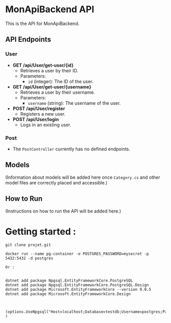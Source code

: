 # MonApiBackend API

This is the API for MonApiBackend.

## API Endpoints

### User
*   **GET /api/User/get-user/{id}**
    *   Retrieves a user by their ID.
    *   Parameters:
        *   `id` (integer): The ID of the user.
*   **GET /api/User/get-user/{username}**
    *   Retrieves a user by their username.
    *   Parameters:
        *   `username` (string): The username of the user.
*   **POST /api/User/register**
    *   Registers a new user.
*   **POST /api/User/login**
    *   Logs in an existing user.

### Post
*   The `PostController` currently has no defined endpoints.

## Models

(Information about models will be added here once `Category.cs` and other model files are correctly placed and accessible.)

## How to Run

(Instructions on how to run the API will be added here.)

# Getting started : 

```
git clone projet.git

docker run --name pg-container -e POSTGRES_PASSWORD=mysecret -p 5432:5432 -d postgres

Or :


dotnet add package Npgsql.EntityFrameworkCore.PostgreSQL
dotnet add package Npgsql.EntityFrameworkCore.PostgreSQL.Design
dotnet add package Microsoft.EntityFrameworkCore --version 9.0.5
dotnet add package Microsoft.EntityFrameworkCore.Design



(options.UseNpgsql("Host=localhost;Database=testdb;Username=postgres;Password=mysecret");
)



```